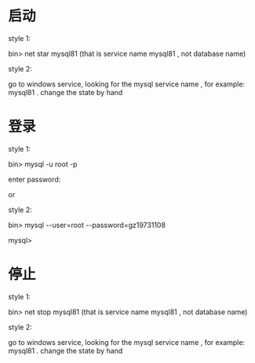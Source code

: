

# 启动 

style 1:

bin\> net star mysql81 (that is service name mysql81 , not database name)


style 2:

go to windows service, looking for the mysql service name , for example: mysql81 . change the state by hand


# 登录

style 1:

bin\> mysql -u root -p

enter password:

or 

style 2:

bin\> mysql --user=root --password=gz19731108

mysql>

# 停止

style 1:

bin\> net stop mysql81 (that is service name mysql81 , not database name)


style 2:

go to windows service, looking for the mysql service name , for example: mysql81 . change the state by hand

